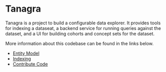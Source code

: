 # Tanagra

Tanagra is a project to build a configurable data explorer. It provides tools for indexing a dataseat, a backend
service for running queries against the dataset, and a UI for building cohorts and concept sets for the dataset.

More information about this codebase can be found in the links below.

* [Entity Model](docs/ENTITY_MODEL.md)
* [Indexing](docs/INDEXING.md)
* [Contribute Code](docs/CONTRIBUTING.md)
